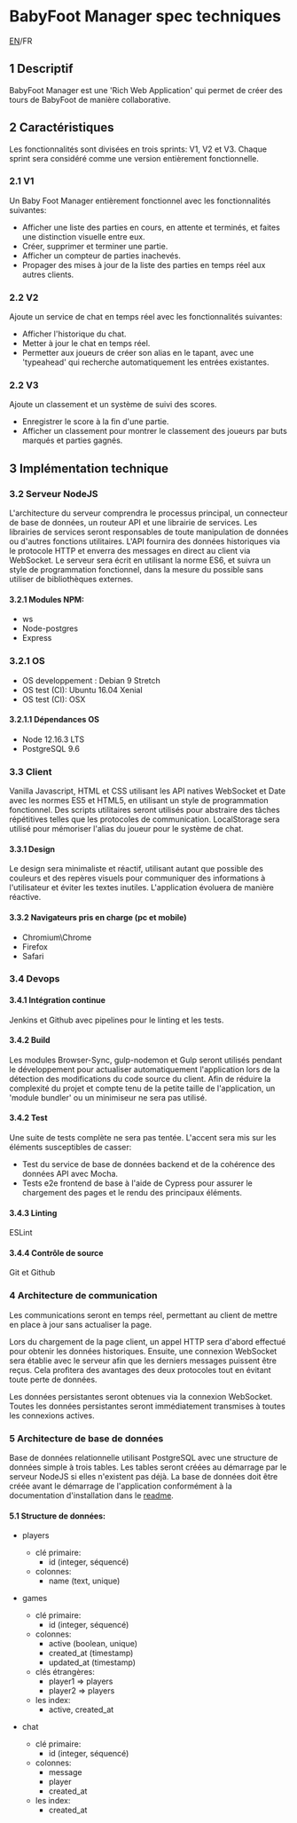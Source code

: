 # BabyFoot Manager spec techniques
[EN](spec.md)/FR

## 1  Descriptif
BabyFoot Manager est une 'Rich Web Application' qui permet de créer des tours de BabyFoot de manière collaborative.

## 2  Caractéristiques
Les fonctionnalités sont divisées en trois sprints: V1, V2 et V3. Chaque sprint sera considéré comme une version entièrement fonctionnelle.

### 2.1 V1
Un Baby Foot Manager entièrement fonctionnel avec les fonctionnalités suivantes:

* Afficher une liste des parties en cours, en attente et terminés, et faites une distinction visuelle entre eux.
* Créer, supprimer et terminer une partie.
* Afficher un compteur de parties inachevés.
* Propager des mises à jour de la liste des parties en temps réel aux autres clients.

### 2.2 V2
Ajoute un service de chat en temps réel avec les fonctionnalités suivantes:

* Afficher l'historique du chat.
* Metter à jour le chat en temps réel.
* Permetter aux joueurs de créer son alias en le tapant, avec une 'typeahead' qui recherche automatiquement les entrées existantes.

### 2.2 V3
Ajoute un classement et un système de suivi des scores.

* Enregistrer le score à la fin d'une partie.
* Afficher un classement pour montrer le classement des joueurs par buts marqués et parties gagnés.

## 3  Implémentation technique

### 3.2  Serveur NodeJS
L'architecture du serveur comprendra le processus principal, un connecteur de base de données, un routeur API et une librairie de services. Les librairies de services seront responsables de toute manipulation de données ou d'autres fonctions utilitaires. L'API fournira des données historiques via le protocole HTTP et enverra des messages en direct au client via WebSocket. Le serveur sera écrit en utilisant la norme ES6, et suivra un style de programmation fonctionnel, dans la mesure du possible sans utiliser de bibliothèques externes.

#### 3.2.1  Modules NPM:

* ws
* Node-postgres
* Express

### 3.2.1  OS
* OS developpement : Debian 9 Stretch
* OS test (CI): Ubuntu 16.04 Xenial
* OS test (CI): OSX

#### 3.2.1.1  Dépendances OS
* Node 12.16.3 LTS
* PostgreSQL 9.6

### 3.3  Client
Vanilla Javascript, HTML et CSS utilisant les API natives WebSocket et Date avec les normes ES5 et HTML5, en utilisant un style de programmation fonctionnel. Des scripts utilitaires seront utilisés pour abstraire des tâches répétitives telles que les protocoles de communication. LocalStorage sera utilisé pour mémoriser l'alias du joueur pour le système de chat.

#### 3.3.1  Design
Le design sera minimaliste et réactif, utilisant autant que possible des couleurs et des repères visuels pour communiquer des informations à l'utilisateur et éviter les textes inutiles. L'application évoluera de manière réactive.

#### 3.3.2  Navigateurs pris en charge (pc et mobile)
* Chromium\Chrome
* Firefox
* Safari

### 3.4  Devops

#### 3.4.1  Intégration continue
Jenkins et Github avec pipelines pour le linting et les tests.

#### 3.4.2  Build
Les modules Browser-Sync, gulp-nodemon et Gulp seront utilisés pendant le développement pour actualiser automatiquement l'application lors de la détection des modifications du code source du client. Afin de réduire la complexité du projet et compte tenu de la petite taille de l'application, un 'module bundler' ou un minimiseur ne sera pas utilisé.

#### 3.4.2  Test
Une suite de tests complète ne sera pas tentée. L'accent sera mis sur les éléments susceptibles de casser:

* Test du service de base de données backend et de la cohérence des données API avec Mocha.
* Tests e2e frontend de base à l'aide de Cypress pour assurer le chargement des pages et le rendu des principaux éléments.

#### 3.4.3  Linting
ESLint

#### 3.4.4  Contrôle de source
Git et Github

### 4  Architecture de communication
Les communications seront en temps réel, permettant au client de mettre en place à jour sans actualiser la page.

Lors du chargement de la page client, un appel HTTP sera d'abord effectué pour obtenir les données historiques. Ensuite, une connexion WebSocket sera établie avec le serveur afin que les derniers messages puissent être reçus. Cela profitera des avantages des deux protocoles tout en évitant toute perte de données.

Les données persistantes seront obtenues via la connexion WebSocket. Toutes les données persistantes seront immédiatement transmises à toutes les connexions actives.

### 5  Architecture de base de données

Base de données relationnelle utilisant PostgreSQL avec une structure de données simple à trois tables. Les tables seront créées au démarrage par le serveur NodeJS si elles n'existent pas déjà. La base de données doit être créée avant le démarrage de l'application conformément à la documentation d'installation dans le [readme](readme.md).

#### 5.1  Structure de données:
* players
  * clé primaire:
    - id (integer, séquencé)
  * colonnes:
    - name (text, unique)

* games
  * clé primaire:
    - id (integer, séquencé)
  * colonnes:
    - active (boolean, unique)
    - created_at (timestamp)
    - updated_at (timestamp)
  * clés étrangères: 
    - player1 => players
    - player2 => players
  * les index:
    - active, created_at

* chat
  * clé primaire:
    - id (integer, séquencé)
  * colonnes:
    - message
    - player
    - created_at
  * les index:
    - created_at
